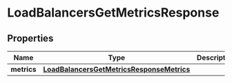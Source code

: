 

# LoadBalancersGetMetricsResponse


## Properties

| Name | Type | Description | Notes |
|------------ | ------------- | ------------- | -------------|
|**metrics** | [**LoadBalancersGetMetricsResponseMetrics**](LoadBalancersGetMetricsResponseMetrics.md) |  |  |



